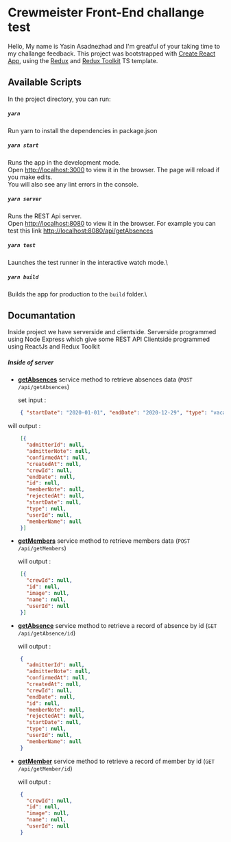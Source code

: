 # Crewmeister Front-End challange test
Hello,
My name is Yasin Asadnezhad and I'm greatful of your taking time to my challange feedback.
This project was bootstrapped with [Create React App](https://github.com/facebook/create-react-app), using the [Redux](https://redux.js.org/) and [Redux Toolkit](https://redux-toolkit.js.org/) TS template.

## Available Scripts

In the project directory, you can run:

##### `yarn` 
Run yarn to install the dependencies in package.json 
 
##### `yarn start` 
Runs the app in the development mode.\
Open [http://localhost:3000](http://localhost:3000) to view it in the browser.
The page will reload if you make edits.\
You will also see any lint errors in the console.
 

##### `yarn server` 
Runs the REST Api server.\
Open [http://localhost:8080](http://localhost:8080) to view it in the browser.
For example you can test this link 
[http://localhost:8080/api/getAbsences](http://localhost:8080/api/getAbsences)

##### `yarn test` 
Launches the test runner in the interactive watch mode.\

##### `yarn build`
Builds the app for production to the `build` folder.\
 
## Documantation
Inside project we have serverside and clientside. 
Serverside programmed using Node Express which give some REST API
Clientside programmed using ReactJs and Redux Toolkit

##### Inside of server

- **[getAbsences](#http://localhost:8080/api/getAbsences)** service method to retrieve absences data (`POST /api/getAbsences`)

   set input :
```json
    { "startDate": "2020-01-01", "endDate": "2020-12-29", "type": "vacation|sickness" }
```

   will output :

```json
    [{
      "admitterId": null,
      "admitterNote": null,
      "confirmedAt": null,
      "createdAt": null,
      "crewId": null,
      "endDate": null,
      "id": null,
      "memberNote": null,
      "rejectedAt": null,
      "startDate": null,
      "type": null,
      "userId": null,
      "memberName": null
    }]
```
- **[getMembers](#http://localhost:8080/api/getMembers)** service method to retrieve members data (`POST /api/getMembers`)

   will output :

```json
    [{
      "crewId": null,
      "id": null,
      "image": null,
      "name": null,
      "userId": null
    }]
```

- **[getAbsence](#http://localhost:8080/api/getAbsence)** service method to retrieve a record of absence by id (`GET /api/getAbsence/id`)

   will output :

```json
    {
      "admitterId": null,
      "admitterNote": null,
      "confirmedAt": null,
      "createdAt": null,
      "crewId": null,
      "endDate": null,
      "id": null,
      "memberNote": null,
      "rejectedAt": null,
      "startDate": null,
      "type": null,
      "userId": null,
      "memberName": null
    }
``` 

- **[getMember](#http://localhost:8080/api/getMember)** service method to retrieve a record of member by id (`GET /api/getMember/id`)

   will output :

```json
    {
      "crewId": null,
      "id": null,
      "image": null,
      "name": null,
      "userId": null
    }
```



